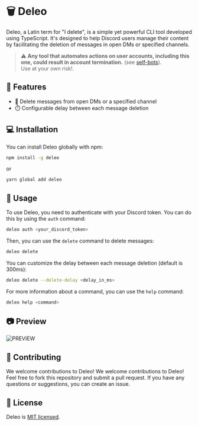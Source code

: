 # 🗑️ Deleo

Deleo, a Latin term for "I delete", is a simple yet powerful CLI tool developed using TypeScript. It's designed to help Discord users manage their content by facilitating the deletion of messages in open DMs or specified channels.

> ⚠️ **Any tool that automates actions on user accounts, including this one, could result in account termination.** (see [self-bots][self-bots]).  
> Use at your own risk!.

## 🌟 Features

-   📨 Delete messages from open DMs or a specified channel
-   ⏱️ Configurable delay between each message deletion

## 💻 Installation

You can install Deleo globally with npm:

```bash
npm install -g deleo
```

or

```bash
yarn global add deleo
```

## 🚀 Usage

To use Deleo, you need to authenticate with your Discord token. You can do this by using the `auth` command:

```bash
deleo auth <your_discord_token>
```

Then, you can use the `delete` command to delete messages:

```bash
deleo delete
```

You can customize the delay between each message deletion (default is 300ms):

```bash
deleo delete --delete-delay <delay_in_ms>
```

For more information about a command, you can use the `help` command:

```bash
deleo help <command>
```

## 📷 Preview

![PREVIEW]()

## 🤝 Contributing

We welcome contributions to Deleo! We welcome contributions to Deleo! Feel free to fork this repository and submit a pull request. If you have any questions or suggestions, you can create an issue.

## 📜 License

Deleo is [MIT licensed](LICENSE).

<!-- links -->

[self-bots]: https://support.discordapp.com/hc/en-us/articles/115002192352-Automated-user-accounts-self-bots-
